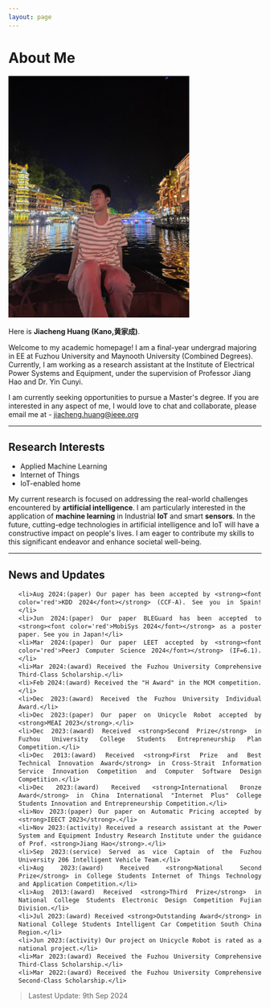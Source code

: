 ```yaml
---
layout: page
---
```


# About Me

<img src="/images/jiachenghuang.jpg" class="floatpic" width="360" height="480">

Here is **Jiacheng Huang (Kano,黄家成)**.

Welcome to my academic homepage! I am a final-year undergrad majoring in EE at Fuzhou University and Maynooth University (Combined Degrees). Currently, I am working as a research assistant at the Institute of Electrical Power Systems and Equipment, under the supervision of Professor Jiang Hao and Dr. Yin Cunyi.

I am currently seeking opportunities to pursue a Master's degree. If you are interested in any aspect of me, I would love to chat and collaborate, please email me at - jiacheng.huang@ieee.org

---

## Research Interests

- Applied Machine Learning
- Internet of Things
- IoT-enabled home

My current research is focused on addressing the real-world challenges encountered by **artificial intelligence**. I am particularly interested in the application of **machine learning** in Industrial **IoT** and smart **sensors**. In the future, cutting-edge technologies in artificial intelligence and IoT will have a constructive impact on people's lives. I am eager to contribute my skills to this significant endeavor and enhance societal well-being.

---

## News and Updates

<style>
    .timeline {
        text-align: justify;
        text-justify: inter-word;
        list-style-type: disc;
        padding-left: 20px; /* 稍微调整一下缩进 */
    }
</style>

<ul class="timeline">

    <li>Aug 2024:(paper) Our paper has been accepted by <strong><font color='red'>KDD 2024</font></strong> (CCF-A). See you in Spain!</li>
    <li>Jun 2024:(paper) Our paper BLEGuard has been accepted to <strong><font color='red'>MobiSys 2024</font></strong> as a poster paper. See you in Japan!</li>
    <li>Mar 2024:(paper) Our paper LEET accepted by <strong><font color='red'>PeerJ Computer Science 2024</font></strong> (IF=6.1).</li>
    <li>Mar 2024:(award) Received the Fuzhou University Comprehensive Third-Class Scholarship.</li>
    <li>Feb 2024:(award) Received the "H Award" in the MCM competition.</li>
    <li>Dec 2023:(award) Received the Fuzhou University Individual Award.</li>
    <li>Dec 2023:(paper) Our paper on Unicycle Robot accepted by <strong>MEAI 2023</strong>.</li>
    <li>Dec 2023:(award) Received <strong>Second Prize</strong> in Fuzhou University College Students Entrepreneurship Plan Competition.</li>
    <li>Dec 2013:(award) Received <strong>First Prize and Best Technical Innovation Award</strong> in Cross-Strait Information Service Innovation Competition and Computer Software Design Competition.</li>
    <li>Dec 2023:(award) Received <strong>International Bronze Award</strong> in China International "Internet Plus" College Students Innovation and Entrepreneurship Competition.</li>
    <li>Nov 2023:(paper) Our paper on Automatic Pricing accepted by <strong>IEECT 2023</strong>.</li>
    <li>Nov 2023:(activity) Received a research assistant at the Power System and Equipment Industry Research Institute under the guidance of Prof. <strong>Jiang Hao</strong>.</li>
    <li>Sep 2023:(service) Served as vice Captain of the Fuzhou University 206 Intelligent Vehicle Team.</li>
    <li>Aug 2023:(award) Received <strong>National Second Prize</strong> in College Students Internet of Things Technology and Application Competition.</li>
    <li>Aug 2013:(award) Received <strong>Third Prize</strong> in National College Students Electronic Design Competition Fujian Division.</li>
    <li>Jul 2023:(award) Received <strong>Outstanding Award</strong> in National College Students Intelligent Car Competition South China Region.</li>
    <li>Jun 2023:(activity) Our project on Unicycle Robot is rated as a national project.</li>
    <li>Mar 2023:(award) Received the Fuzhou University Comprehensive Third-Class Scholarship.</li>
    <li>Mar 2022:(award) Received the Fuzhou University Comprehensive Second-Class Scholarship.</li>

</ul>

> Lastest Update: 9th Sep 2024 